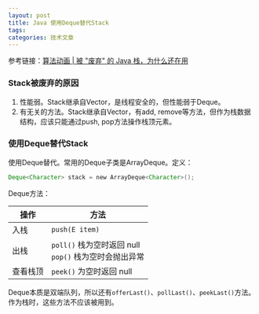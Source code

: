 ```yaml
---
layout: post
title: Java 使用Deque替代Stack
tags: 
categories: 技术文章
---
```


参考链接：[算法动画 | 被 "废弃" 的 Java 栈，为什么还在用](https://mp.weixin.qq.com/s/TSpWaYSUpjeR_wzSclCTQA)

### Stack被废弃的原因

1. 性能弱。Stack继承自Vector，是线程安全的，但性能弱于Deque。
2. 有无关的方法。Stack继承自Vector，有add, remove等方法，但作为栈数据结构，应该只能通过push, pop方法操作栈顶元素。
### 使用Deque替代Stack

使用Deque替代。常用的Deque子类是ArrayDeque。定义：
```java
Deque<Character> stack = new ArrayDeque<Character>();
```
Deque方法：

| 操作   | 方法                                          |
| ---- | ------------------------------------------- |
| 入栈   | `push(E item)`                              |
| 出栈   | `poll()` 栈为空时返回 null  <br>`pop()` 栈为空时会抛出异常 |
| 查看栈顶 | `peek()` 为空时返回 null                         |

Deque本质是双端队列，所以还有`offerLast()`、`pollLast()`、`peekLast()`方法。作为栈时，这些方法不应该被用到。